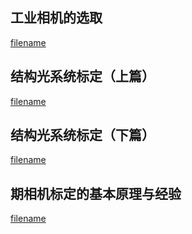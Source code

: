 ﻿## 工业相机的选取
[filename](./camera_1.html ':include width=100% height=1500px' )
## 结构光系统标定（上篇）
[filename](./camera_2.html ':include width=100% height=1500px' )
## 结构光系统标定（下篇）
[filename](./camera_3.html ':include width=100% height=1500px' )
## 期相机标定的基本原理与经验
[filename](./camera_4.html ':include width=100% height=1500px' )